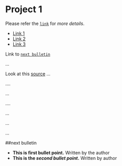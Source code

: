 # Project 1

Please refer the [`link`](https://www.google.co.in) for _more details_.

* [Link 1][lk1]
* [Link 2][lk2]
* [Link 3][lk3]

Link to [`next bulletin`](#next-bulletin)

[lk1]: https://github.com/vkrishna11/ultimateInt
[lk2]: https://github.com/vkrishna11/ultimateInt
[lk3]: https://github.com/vkrishna11/ultimateInt
...


Look at this [source](./src/fr/ezydata/Main.java)
...





....

...




....


...


...



...

##next bulletin

- **This is first bullet point.** Written by the author
- **This is the _second bullet point_.** Written by author 